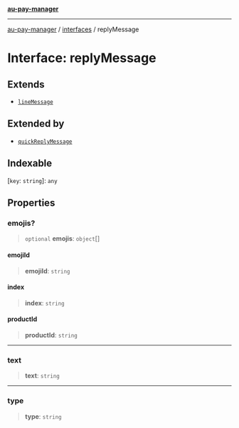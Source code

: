 [**au-pay-manager**](../../README.md)

***

[au-pay-manager](../../README.md) / [interfaces](../README.md) / replyMessage

# Interface: replyMessage

## Extends

- [`lineMessage`](lineMessage.md)

## Extended by

- [`quickReplyMessage`](quickReplyMessage.md)

## Indexable

\[`key`: `string`\]: `any`

## Properties

### emojis?

> `optional` **emojis**: `object`[]

#### emojiId

> **emojiId**: `string`

#### index

> **index**: `string`

#### productId

> **productId**: `string`

***

### text

> **text**: `string`

***

### type

> **type**: `string`
